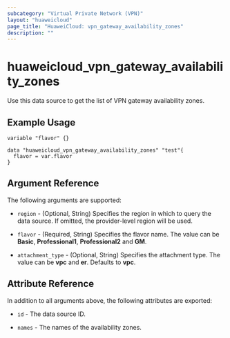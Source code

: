 ```yaml
---
subcategory: "Virtual Private Network (VPN)"
layout: "huaweicloud"
page_title: "HuaweiCloud: vpn_gateway_availability_zones"
description: ""
---
```


# huaweicloud_vpn_gateway_availability_zones

Use this data source to get the list of VPN gateway availability zones.

## Example Usage

```hcl
variable "flavor" {}

data "huaweicloud_vpn_gateway_availability_zones" "test"{
  flavor = var.flavor
}
```

## Argument Reference

The following arguments are supported:

* `region` - (Optional, String) Specifies the region in which to query the data source.
  If omitted, the provider-level region will be used.

* `flavor` - (Required, String) Specifies the flavor name.
  The value can be **Basic**, **Professional1**, **Professional2** and **GM**.

* `attachment_type` - (Optional, String) Specifies the attachment type.
  The value can be **vpc** and **er**. Defaults to **vpc**.

## Attribute Reference

In addition to all arguments above, the following attributes are exported:

* `id` - The data source ID.

* `names` - The names of the availability zones.
